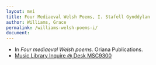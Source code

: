 ```yaml
---
layout: mei
title: Four Mediaeval Welsh Poems, I. Stafell Gynddylan
author: Williams, Grace
permalink: /williams-welsh-poems-i/
document:
---
```


- In *Four mediaeval Welsh poems.* Oriana Publications.
- <a href="https://tufts-primo.hosted.exlibrisgroup.com/permalink/f/bnf7qa/01TUN_ALMA21283969240003851" target="_blank">Music Library Inquire @ Desk MSC9300   </a>
